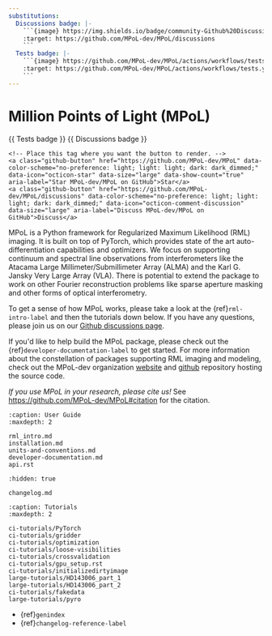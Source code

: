 ```yaml
---
substitutions:
  Discussions badge: |-
    ```{image} https://img.shields.io/badge/community-Github%20Discussions-orange
    :target: https://github.com/MPoL-dev/MPoL/discussions
    ```
  Tests badge: |-
    ```{image} https://github.com/MPoL-dev/MPoL/actions/workflows/tests.yml/badge.svg?branch=main
    :target: https://github.com/MPoL-dev/MPoL/actions/workflows/tests.yml
    ```
---
```


# Million Points of Light (MPoL)

{{ Tests badge }}
{{ Discussions badge }}

```{raw} html
<!-- Place this tag where you want the button to render. -->
<a class="github-button" href="https://github.com/MPoL-dev/MPoL" data-color-scheme="no-preference: light; light: light; dark: dark_dimmed;" data-icon="octicon-star" data-size="large" data-show-count="true" aria-label="Star MPoL-dev/MPoL on GitHub">Star</a>
<a class="github-button" href="https://github.com/MPoL-dev/MPoL/discussions" data-color-scheme="no-preference: light; light: light; dark: dark_dimmed;" data-icon="octicon-comment-discussion" data-size="large" aria-label="Discuss MPoL-dev/MPoL on GitHub">Discuss</a>
```

MPoL is a Python framework for Regularized Maximum Likelihood (RML) imaging. It is built on top of PyTorch, which provides state of the art auto-differentiation capabilities and optimizers. We focus on supporting continuum and spectral line observations from interferometers like the Atacama Large Millimeter/Submillimeter Array (ALMA) and the Karl G. Jansky Very Large Array (VLA). There is potential to extend the package to work on other Fourier reconstruction problems like sparse aperture masking and other forms of optical interferometry.

To get a sense of how MPoL works, please take a look at the {ref}`rml-intro-label` and then the tutorials down below. If you have any questions, please join us on our [Github discussions page](https://github.com/MPoL-dev/MPoL/discussions).

If you'd like to help build the MPoL package, please check out the {ref}`developer-documentation-label` to get started. For more information about the constellation of packages supporting RML imaging and modeling, check out the MPoL-dev organization [website](https://mpol-dev.github.io/) and [github](https://github.com/MPoL-dev) repository hosting the source code.

*If you use MPoL in your research, please cite us!* See <https://github.com/MPoL-dev/MPoL#citation> for the citation.

```{toctree}
:caption: User Guide
:maxdepth: 2

rml_intro.md
installation.md
units-and-conventions.md
developer-documentation.md
api.rst
```

```{toctree}
:hidden: true

changelog.md
```

```{toctree}
:caption: Tutorials
:maxdepth: 2

ci-tutorials/PyTorch
ci-tutorials/gridder
ci-tutorials/optimization
ci-tutorials/loose-visibilities
ci-tutorials/crossvalidation
ci-tutorials/gpu_setup.rst
ci-tutorials/initializedirtyimage
large-tutorials/HD143006_part_1
large-tutorials/HD143006_part_2
ci-tutorials/fakedata
large-tutorials/pyro
```

- {ref}`genindex`
- {ref}`changelog-reference-label`
